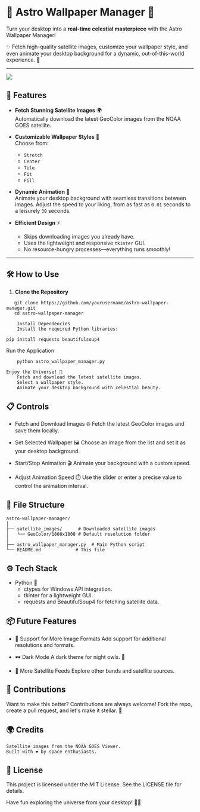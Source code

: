 # 🌌 Astro Wallpaper Manager 🚀

Turn your desktop into a **real-time celestial masterpiece** with the Astro Wallpaper Manager! 

✨ Fetch high-quality satellite images, customize your wallpaper style, and even animate your desktop background for a dynamic, out-of-this-world experience. 🌠

---

![](https://github.com/zombodotcom/Space-Backgrounds/Animation.gif)

## 🌟 Features

- **Fetch Stunning Satellite Images** 🌍  
  Automatically download the latest GeoColor images from the NOAA GOES satellite.

- **Customizable Wallpaper Styles** 🎨  
  Choose from:
  - `Stretch`
  - `Center`
  - `Tile`
  - `Fit`
  - `Fill`

- **Dynamic Animation** 🎥  
  Animate your desktop background with seamless transitions between images. Adjust the speed to your liking, from as fast as `0.01` seconds to a leisurely `30` seconds.

- **Efficient Design** ⚡  
  - Skips downloading images you already have.  
  - Uses the lightweight and responsive `tkinter` GUI.  
  - No resource-hungry processes—everything runs smoothly!

---

## 🛠️ How to Use

1. **Clone the Repository**  
```
   git clone https://github.com/yourusername/astro-wallpaper-manager.git
   cd astro-wallpaper-manager

    Install Dependencies
    Install the required Python libraries:
```

```
pip install requests beautifulsoup4
```

Run the Application
```
    python astro_wallpaper_manager.py
```
    Enjoy the Universe! 🌌
        Fetch and download the latest satellite images.
        Select a wallpaper style.
        Animate your desktop background with celestial beauty.

## 📋 Controls
- Fetch and Download Images 🌐
Fetch the latest GeoColor images and save them locally.

- Set Selected Wallpaper 🖼️
Choose an image from the list and set it as your desktop background.

- Start/Stop Animation 🎬
Animate your background with a custom speed.

- Adjust Animation Speed ⏱️
Use the slider or enter a precise value to control the animation interval.

## 📂 File Structure
```
astro-wallpaper-manager/
│
├── satellite_images/      # Downloaded satellite images
│   └── GeoColor/1808x1808 # Default resolution folder
│
├── astro_wallpaper_manager.py  # Main Python script
└── README.md             # This file
```


## ⚙️ Tech Stack
- Python 🐍
    - ctypes for Windows API integration.
    - tkinter for a lightweight GUI.
    - requests and BeautifulSoup4 for fetching satellite data.

## 📦 Future Features

- 🌈 Support for More Image Formats
 Add support for additional resolutions and formats.

- 🕶️ Dark Mode
A dark theme for night owls. 🦉

- 🌌 More Satellite Feeds
Explore other bands and satellite sources.

## 💖 Contributions

Want to make this better? Contributions are always welcome!
Fork the repo, create a pull request, and let's make it stellar. 🌟

## 🌍 Credits

    Satellite images from the NOAA GOES Viewer.
    Built with ❤️ by space enthusiasts.

## 📜 License

This project is licensed under the MIT License. See the LICENSE file for details.

Have fun exploring the universe from your desktop! 🌌✨